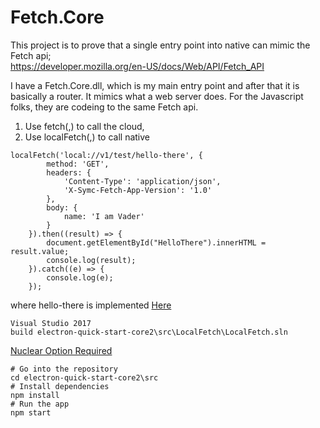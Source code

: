 # Fetch.Core  

This project is to prove that a single entry point into native can mimic the Fetch api;  
https://developer.mozilla.org/en-US/docs/Web/API/Fetch_API

I have a Fetch.Core.dll, which is my main entry point and after that it is basically a router.  It mimics what a web server does.
For the Javascript folks, they are codeing to the same Fetch api.
1. Use fetch(,) to call the cloud,
2. Use localFetch(,) to call native 
```
localFetch('local://v1/test/hello-there', {
        method: 'GET',
        headers: {
            'Content-Type': 'application/json',
            'X-Symc-Fetch-App-Version': '1.0'
        },
        body: {
            name: 'I am Vader'
        }
    }).then((result) => {
        document.getElementById("HelloThere").innerHTML = result.value;
        console.log(result);
    }).catch((e) => {
        console.log(e);
    });
```
where hello-there is implemented [Here](./src/LocalFetch/SimpleCommands/TestCommands.cs)




```
Visual Studio 2017
build electron-quick-start-core2\src\LocalFetch\LocalFetch.sln
```
[Nuclear Option Required](./docs/Nuclear-Option.md)


```
# Go into the repository
cd electron-quick-start-core2\src
# Install dependencies
npm install
# Run the app
npm start
```
